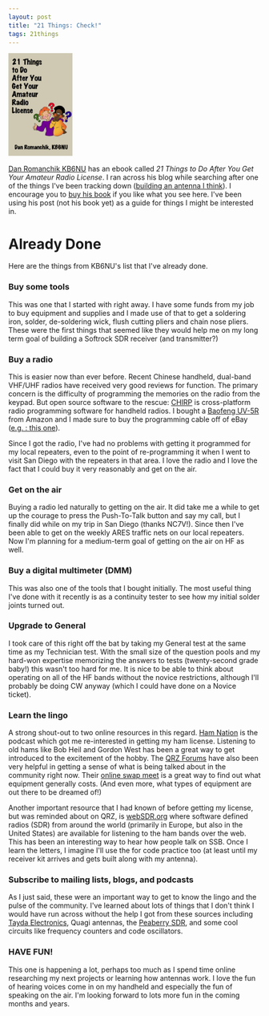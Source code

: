 ```yaml
---
layout: post
title: "21 Things: Check!"
tags: 21things
---
```


<img height="205" width="128" src="/images/21-things-cover.jpg" alt="21 Things Book Cover"/>

[Dan Romanchik KB6NU](http://www.kb6nu.com/) has an ebook called *21 Things to
Do After You Get Your Amateur Radio License*.  I ran across his blog while
searching after one of the things I've been tracking down ([building an
antenna I think](http://www.kb6nu.com/21-things-to-do-build-an-antenna/)).  I
encourage you to [buy his
book](http://www.kb6nu.com/products-page/general-interest/21-things-to-do-after-you-get-your-amateur-radio-license-kindle/)
if you like what you see here.  I've been using his post (not his book yet) as
a guide for things I might be interested in.

# Already Done

Here are the things from KB6NU's list that I've already done.

### Buy some tools

This was one that I started with right away.  I have some funds from my job
to buy equipment and supplies and I made use of that to get a soldering
iron, solder, de-soldering wick, flush cutting pliers and chain nose pliers.
These were the first things that seemed like they would help me on my long
term goal of building a Softrock SDR receiver (and transmitter?)

### Buy a radio

This is easier now than ever before. Recent Chinese handheld, dual-band
VHF/UHF radios have received very good reviews for function.  The primary
concern is the difficulty of programming the memories on the radio from the
keypad.  But open source software to the rescue: [CHIRP](http://chirp.danplanet.com) is cross-platform radio programming software
for handheld radios.  I bought a [Baofeng UV-5R](http://www.amazon.com/BaoFeng-UV-5R-136-174-400-480-Dual-Band/dp/B007H4VT7A)
from Amazon and I made sure to buy the programming cable off of eBay ([e.g.  :  this one](http://www.ebay.com/itm/NEW-USB-Programming-Cable-for-Baofeng-UV-5R-666S-777S-888S-and-Kenwood-radio-/160982904399)).

Since I got the radio, I've had no problems with getting it programmed for
my local repeaters, even to the point of re-programming it when I went to
visit San Diego with the repeaters in that area.  I love the radio and I
love the fact that I could buy it very reasonably and get on the air.

### Get on the air

Buying a radio led naturally to getting on the air.  It did take me a while
to get up the courage to press the Push-To-Talk button and say my call, but
I finally did while on my trip in San Diego (thanks NC7V!).  Since then I've
been able to get on the weekly ARES traffic nets on our local repeaters.
Now I'm planning for a medium-term goal of getting on the air on HF as well.

### Buy a digital multimeter (DMM)

This was also one of the tools that I bought initially. The most useful
thing I've done with it recently is as a continuity tester to see how my
initial solder joints turned out.

### Upgrade to General

I took care of this right off the bat by taking my General test at the same
time as my Technician test.  With the small size of the question pools and my 
hard-won expertise memorizing the answers to tests (twenty-second grade
baby!) this wasn't too hard for me.  It is nice to be able to think about
operating on all of the HF bands without the novice restrictions, although
I'll probably be doing CW anyway (which I could have done on a Novice ticket).

### Learn the lingo

A strong shout-out to two online resources in this regard.  [Ham Nation](http://twit.tv/hn) is the podcast which got me re-interested in getting my
ham license. Listening to old hams like Bob Heil and Gordon West has been a
great way to get introduced to the excitement of the hobby.  The [QRZ Forums](http://forums.qrz.com/forum.php) have also been very helpful in getting a
sense of what is being talked about in the community right now.  Their
[online swap meet](http://forums.qrz.com/forumdisplay.php?7-Ham-Radio-Gear-For-Sale) is a
great way to find out what equipment generally costs. (And even more, what
types of equipment are out there to be dreamed of!)

Another important resource that I had known of before getting my license,
but was reminded about on QRZ, is [webSDR.org](http://www.websdr.org)
where software defined radios (SDR) from around the world (primarily in
Europe, but also in the United States) are available for listening to the
ham bands over the web.  This has been an interesting way to hear how people
talk on SSB.  Once I learn the letters, I imagine I'll use the for code
practice too (at least until my receiver kit arrives and gets built along
with my antenna).

### Subscribe to mailing lists, blogs, and podcasts

As I just said, these were an important way to get to know the lingo and the
pulse of the community.  I've learned about lots of things that I don't
think I would have run across without the help I got from these sources
including [Tayda Electronics](http://www.taydaelectronics.com), Quagi
antennas, the [Peaberry SDR](http://ae9rb.com/), and some cool circuits
like frequency counters and code oscillators.

### HAVE FUN!

This one is happening a lot, perhaps too much as I spend time online
researching my next projects or learning how antennas work.  I love the
fun of hearing voices come in on my handheld and especially the fun of
speaking on the air.  I'm looking forward to lots more fun in the coming
months and years.
